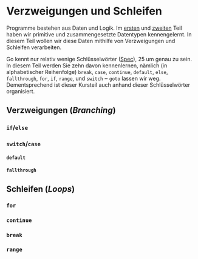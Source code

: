 # Verzweigungen und Schleifen

Programme bestehen aus Daten und Logik. Im
[ersten](https://code.frickelbude.ch/m346/go-1-vars-types-output) und
[zweiten](https://code.frickelbude.ch/m346/go-2-structs-slices-maps) Teil haben
wir primitive und zusammengesetzte Datentypen kennengelernt. In diesem Teil
wollen wir diese Daten mithilfe von Verzweigungen und Schleifen verarbeiten.

Go kennt nur relativ wenige Schlüsselwörter
([Spec](https://go.dev/ref/spec#Keywords)), 25 um genau zu sein. In diesem Teil
werden Sie zehn davon kennenlernen, nämlich (in alphabetischer Reihenfolge)
`break`, `case`, `continue`, `default`, `else`, `fallthrough`, `for`, `if`,
`range`, und `switch` ‒ `goto` lassen wir weg. Dementsprechend ist dieser
Kursteil auch anhand dieser Schlüsselwörter organisiert.

## Verzweigungen (_Branching_) 

### `if`/`else`

### `switch`/`case`

#### `default`

#### `fallthrough`

## Schleifen (_Loops_)

### `for`

### `continue`

### `break`

### `range`

